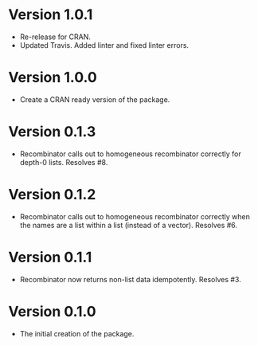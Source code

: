 # Version 1.0.1

* Re-release for CRAN.
* Updated Travis. Added linter and fixed linter errors.

# Version 1.0.0

* Create a CRAN ready version of the package.

# Version 0.1.3

* Recombinator calls out to homogeneous recombinator correctly for depth-0 lists. Resolves #8.

# Version 0.1.2

* Recombinator calls out to homogeneous recombinator correctly when the names are a list within a list (instead of a vector). Resolves #6.

# Version 0.1.1

* Recombinator now returns non-list data idempotently. Resolves #3.

# Version 0.1.0

* The initial creation of the package. 
